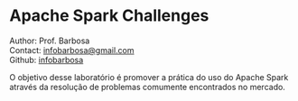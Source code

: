 # Apache Spark Challenges

Author: Prof. Barbosa<br>
Contact: infobarbosa@gmail.com<br>
Github: [infobarbosa](https://github.com/infobarbosa)

O objetivo desse laboratório é promover a prática do uso do Apache Spark através da resolução de problemas comumente encontrados no mercado.<br>
